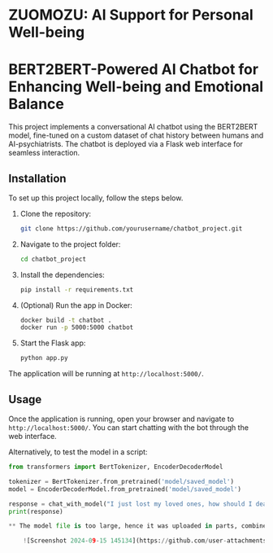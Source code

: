 # ZUOMOZU: AI Support for Personal Well-being

# BERT2BERT-Powered AI Chatbot for Enhancing Well-being and Emotional Balance

This project implements a conversational AI chatbot using the BERT2BERT model, fine-tuned on a custom dataset of chat history between humans and AI-psychiatrists. The chatbot is deployed via a Flask web interface for seamless interaction.

## Installation

To set up this project locally, follow the steps below.

1. Clone the repository:
    ```bash
    git clone https://github.com/yourusername/chatbot_project.git
    ```

2. Navigate to the project folder:
    ```bash
    cd chatbot_project
    ```

3. Install the dependencies:
    ```bash
    pip install -r requirements.txt
    ```

4. (Optional) Run the app in Docker:
    ```bash
    docker build -t chatbot .
    docker run -p 5000:5000 chatbot
    ```

5. Start the Flask app:
    ```bash
    python app.py
    ```

The application will be running at `http://localhost:5000/`.



## Usage

Once the application is running, open your browser and navigate to `http://localhost:5000/`. You can start chatting with the bot through the web interface.

Alternatively, to test the model in a script:
```python
from transformers import BertTokenizer, EncoderDecoderModel

tokenizer = BertTokenizer.from_pretrained('model/saved_model')
model = EncoderDecoderModel.from_pretrained('model/saved_model')

response = chat_with_model("I just lost my loved ones, how should I deal with it ", model, tokenizer)
print(response)

** The model file is too large, hence it was uploaded in parts, combine it and save it as model.safetensor

    ![Screenshot 2024-09-15 145134](https://github.com/user-attachments/assets/0492a174-05ff-41b7-9133-2d35706d92ea)

